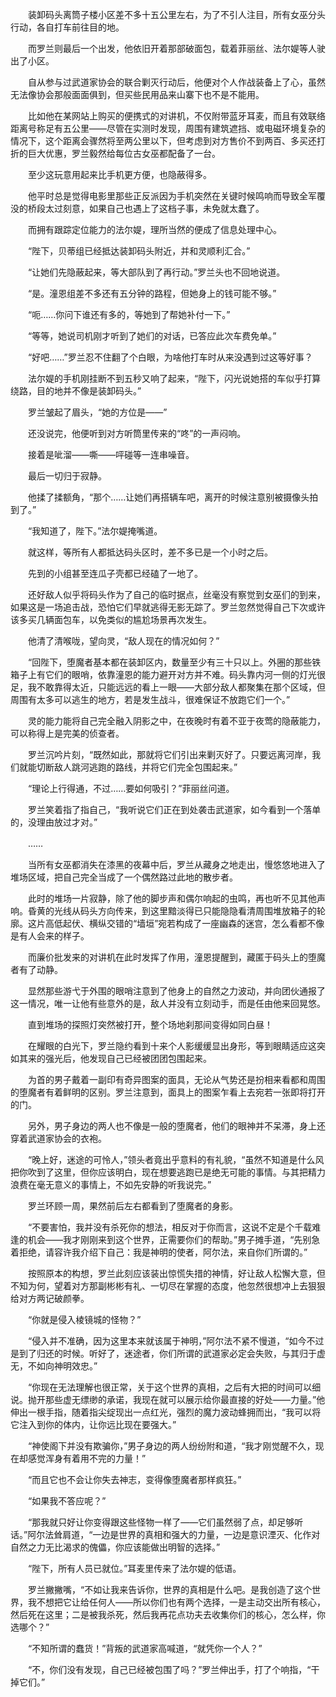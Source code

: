　　装卸码头离筒子楼小区差不多十五公里左右，为了不引人注目，所有女巫分头行动，各自打车前往目的地。

　　而罗兰则最后一个出发，他依旧开着那部破面包，载着菲丽丝、法尔媞等人驶出了小区。

　　自从参与过武道家协会的联合剿灭行动后，他便对个人作战装备上了心，虽然无法像协会那般面面俱到，但买些民用品来山寨下也不是不能用。

　　比如他在某网站上购买的便携式的对讲机，不仅附带蓝牙耳麦，而且有效联络距离号称足有五公里——尽管在实测时发现，周围有建筑遮挡、或电磁环境复杂的情况下，这个距离会骤然将至两公里以下，但考虑到对方售价不到两百、多买还打折的巨大优惠，罗兰毅然给每位古女巫都配备了一台。

　　至少这玩意用起来比手机更方便，也隐蔽得多。

　　他平时总是觉得电影里那些正反派因为手机突然在关键时候鸣响而导致全军覆没的桥段太过刻意，如果自己也遇上了这档子事，未免就太蠢了。

　　而拥有跟踪定位能力的法尔媞，理所当然的便成了信息处理中心。

　　“陛下，贝蒂组已经抵达装卸码头附近，并和灵顺利汇合。”

　　“让她们先隐蔽起来，等大部队到了再行动。”罗兰头也不回地说道。

　　“是。潼恩组差不多还有五分钟的路程，但她身上的钱可能不够。”

　　“呃……你问下谁还有多的，等她到了帮她补付一下。”

　　“等等，她说司机刚才听到了她们的对话，已答应此次车费免单。”

　　“好吧……”罗兰忍不住翻了个白眼，为啥他打车时从来没遇到过这等好事？

　　法尔媞的手机刚挂断不到五秒又响了起来，“陛下，闪光说她搭的车似乎打算绕路，目的地并不像是装卸码头。”

　　罗兰皱起了眉头，“她的方位是——”

　　还没说完，他便听到对方听筒里传来的“咚”的一声闷响。

　　接着是呲溜——嘶——呯碰等一连串噪音。

　　最后一切归于寂静。

　　他揉了揉额角，“那个……让她们再搭辆车吧，离开的时候注意别被摄像头拍到了。”

　　“我知道了，陛下。”法尔媞掩嘴道。

　　就这样，等所有人都抵达码头区时，差不多已是一个小时之后。

　　先到的小组甚至连瓜子壳都已经磕了一地了。

　　还好敌人似乎将码头作为了自己的临时据点，丝毫没有察觉到女巫们的到来，如果这是一场追击战，恐怕它们早就逃得无影无踪了。罗兰忽然觉得自己下次或许该多买几辆面包车，以免类似的尴尬场景再次发生。

　　他清了清喉咙，望向灵，“敌人现在的情况如何？”

　　“回陛下，堕魔者基本都在装卸区内，数量至少有三十只以上。外圈的那些铁箱子上有它们的眼哨，依靠潼恩的能力避开对方并不难。码头靠内河一侧的灯光很足，我不敢靠得太近，只能远远的看上一眼——大部分敌人都聚集在那个区域，但周围有太多可以逃生的地方，若是发生战斗，很难保证不放跑它们一个。”

　　灵的能力能将自己完全融入阴影之中，在夜晚时有着不亚于夜莺的隐蔽能力，可以称得上是完美的侦查者。

　　罗兰沉吟片刻，“既然如此，那就将它们引出来剿灭好了。只要远离河岸，我们就能切断敌人跳河逃跑的路线，并将它们完全包围起来。”

　　“理论上行得通，不过……要如何吸引？”菲丽丝问道。

　　罗兰笑着指了指自己，“我听说它们正在到处袭击武道家，如今看到一个落单的，没理由放过才对。”

　　……

　　当所有女巫都消失在漆黑的夜幕中后，罗兰从藏身之地走出，慢悠悠地进入了堆场区域，把自己完全当成了一个偶然路过此地的散步者。

　　此时的堆场一片寂静，除了他的脚步声和偶尔响起的虫鸣，再也听不见其他声响。昏黄的光线从码头方向传来，到这里黯淡得已只能隐隐看清周围堆放箱子的轮廓。这片高低起伏、横纵交错的“墙垣”宛若构成了一座幽森的迷宫，怎么看都不像是有人会来的样子。

　　而廉价批发来的对讲机在此时发挥了作用，潼恩提醒到，藏匿于码头上的堕魔者有了动静。

　　显然那些游弋于外围的眼哨注意到了他身上的自然之力波动，并向团伙通报了这一情况，唯一让他有些意外的是，敌人并没有立刻动手，而是任由他来回晃悠。

　　直到堆场的探照灯突然被打开，整个场地刹那间变得如同白昼！

　　在耀眼的白光下，罗兰隐约看到十来个人影缓缓显出身形，等到眼睛适应这突如其来的强光后，他发现自己已经被团团包围起来。

　　为首的男子戴着一副印有奇异图案的面具，无论从气势还是扮相来看都和周围的堕魔者有着鲜明的区别。罗兰注意到，面具上的图案乍看上去宛若一张即将打开的门。

　　另外，男子身边的两人也不像是一般的堕魔者，他们的眼神并不呆滞，身上还穿着武道家协会的衣袍。

　　“晚上好，迷途的可怜人，”领头者竟出乎意料的有礼貌，“虽然不知道是什么风把你吹到了这里，但你应该明白，现在想要逃跑已是绝无可能的事情。与其把精力浪费在毫无意义的事情上，不如先安静的听我说完。”

　　罗兰环顾一周，果然前后左右都看到了堕魔者的身影。

　　“不要害怕，我并没有杀死你的想法，相反对于你而言，这说不定是个千载难逢的机会——我才刚刚来到这个世界，正需要你们的帮助。”男子摊手道，“先别急着拒绝，请容许我介绍下自己：我是神明的使者，阿尔法，来自你们所谓的。”

　　按照原本的构想，罗兰此刻应该装出惊慌失措的神情，好让敌人松懈大意，但不知为何，望着对方那副彬彬有礼、一切尽在掌握的态度，他忽然很想冲上去狠狠给对方两记破颜拳。

　　“你就是侵入棱镜城的怪物？”

　　“侵入并不准确，因为这里本来就该属于神明，”阿尔法不紧不慢道，“如今不过是到了归还的时候。听好了，迷途者，你们所谓的武道家必定会失败，与其归于虚无，不如向神明效忠。”

　　“你现在无法理解也很正常，关于这个世界的真相，之后有大把的时间可以细说。抛开那些虚无缥缈的承诺，我现在就可以展示给你最直接的好处——力量。”他伸出一根手指，随着指尖绽现出一点红光，强烈的魔力波动蜂拥而出，“我可以将它注入到你的体内，让你远比现在要强大。”

　　“神使阁下并没有欺骗你，”男子身边的两人纷纷附和道，“我才刚觉醒不久，现在却感觉浑身有着用不完的力量！”

　　“而且它也不会让你失去神志，变得像堕魔者那样疯狂。”

　　“如果我不答应呢？”

　　“那我就只好让你变得跟这些怪物一样了——它们虽然弱了点，却足够听话。”阿尔法耸肩道，“一边是世界的真相和强大的力量，一边是意识湮灭、化作对自然之力无比渴求的傀儡，你应该能做出明智的选择。”

　　“陛下，所有人员已就位。”耳麦里传来了法尔媞的低语。

　　罗兰撇撇嘴，“不如让我来告诉你，世界的真相是什么吧。是我创造了这个世界，我不想把它让给任何人——所以你们也有两个选择，一是主动交出所有核心，然后死在这里；二是被我杀死，然后我再花点功夫去收集你们的核心，怎么样，你选哪个？”

　　“不知所谓的蠢货！”背叛的武道家高喊道，“就凭你一个人？”

　　“不，你们没有发现，自己已经被包围了吗？”罗兰伸出手，打了个响指，“干掉它们。”
